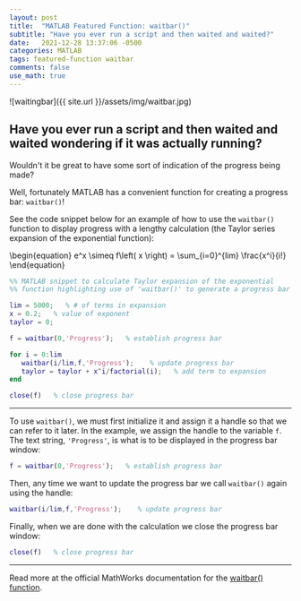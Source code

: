 ```yaml
---
layout: post
title:  "MATLAB Featured Function: waitbar()"
subtitle: "Have you ever run a script and then waited and waited?"
date:   2021-12-28 13:37:06 -0500
categories: MATLAB
tags: featured-function waitbar
comments: false
use_math: true
---
```

![waitingbar]({{ site.url }}/assets/img/waitbar.jpg)

## **Have you ever run a script and then waited and waited wondering if it was actually running?**

Wouldn't it be great to have some sort of indication of the progress being made?

Well, fortunately MATLAB has a convenient function for creating a progress bar: `waitbar()`!

See the code snippet below for an example of how to use the  `waitbar()` function to display progress with a lengthy calculation (the Taylor series expansion of the exponential function):

\begin{equation}
e^x \simeq f\left( x \right) = \sum_{i=0}^{lim} \frac{x^i}{i!}
\end{equation}

``` matlab
%% MATLAB snippet to calculate Taylor expansion of the exponential
%% function highlighting use of 'waitbar()' to generate a progress bar

lim = 5000;   % # of terms in expansion
x = 0.2;   % value of exponent
taylor = 0;

f = waitbar(0,'Progress');   % establish progress bar

for i = 0:lim
   waitbar(i/lim,f,'Progress');    % update progress bar
   taylor = taylor + x^i/factorial(i);   % add term to expansion
end

close(f)   % close progress bar
```
---


To use `waitbar()`, we must first initialize it and assign it a handle so that we can refer to it later. In the example, we assign the handle to the variable `f`. The text string, `'Progress'`, is what is to be displayed in the progress bar window:

``` matlab
f = waitbar(0,'Progress');   % establish progress bar
 ```
Then, any time we want to update the progress bar we call `waitbar()` again using the handle:

``` matlab
waitbar(i/lim,f,'Progress');    % update progress bar
```
Finally, when we are done with the calculation we close the progress bar window:

``` matlab
close(f)   % close progress bar
```


---

Read more at the official MathWorks documentation for the [waitbar() function](https://www.mathworks.com/help/matlab/ref/waitbar.html).

[waitbar-doc]: https://www.mathworks.com/help/matlab/ref/waitbar.html
